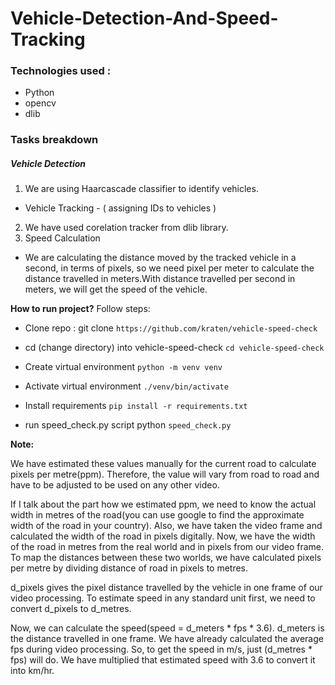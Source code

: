 # Vehicle-Detection-And-Speed-Tracking

### Technologies used :
- Python
- opencv
- dlib

### Tasks breakdown

##### Vehicle Detection
1. We are using Haarcascade classifier to identify vehicles.
  - Vehicle Tracking - ( assigning IDs to vehicles )
2. We have used corelation tracker from dlib library.
3. Speed Calculation
  - We are calculating the distance moved by the tracked vehicle in a second, in terms of pixels, so we need pixel per meter to calculate the distance travelled in meters.With distance travelled per second in meters, we will get the speed of the vehicle.

**How to run project?**
Follow steps:

- Clone repo : git clone `https://github.com/kraten/vehicle-speed-check`

- cd (change directory) into vehicle-speed-check `cd vehicle-speed-check`

- Create virtual environment `python -m venv venv`

- Activate virtual environment `./venv/bin/activate`

- Install requirements `pip install -r requirements.txt`

- run speed_check.py script python `speed_check.py`

**Note:**

We have estimated these values manually for the current road to calculate pixels per metre(ppm). Therefore, the value will vary from road to road and have to be adjusted to be used on any other video.

If I talk about the part how we estimated ppm, we need to know the actual width in metres of the road(you can use google to find the approximate width of the road in your country). Also, we have taken the video frame and calculated the width of the road in pixels digitally. Now, we have the width of the road in metres from the real world and in pixels from our video frame. To map the distances between these two worlds, we have calculated pixels per metre by dividing distance of road in pixels to metres.

d_pixels gives the pixel distance travelled by the vehicle in one frame of our video processing. To estimate speed in any standard unit first, we need to convert d_pixels to d_metres.

Now, we can calculate the speed(speed = d_meters * fps * 3.6). d_meters is the distance travelled in one frame. We have already calculated the average fps during video processing. So, to get the speed in m/s, just (d_metres * fps) will do. We have multiplied that estimated speed with 3.6 to convert it into km/hr.

